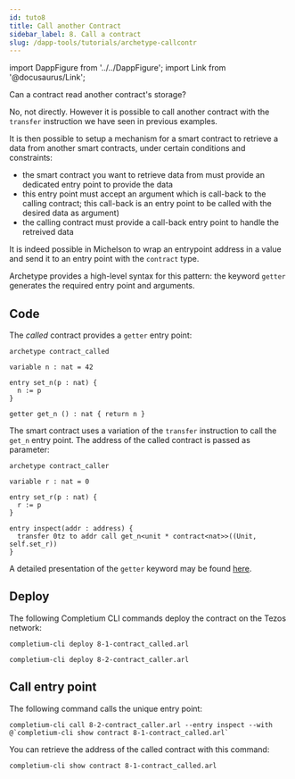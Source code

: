 ```yaml
---
id: tuto8
title: Call another Contract
sidebar_label: 8. Call a contract
slug: /dapp-tools/tutorials/archetype-callcontr
---
```


import DappFigure from '../../DappFigure';
import Link from '@docusaurus/Link';

Can a contract read another contract's storage?

No, not directly. However it is possible to call another contract with the `transfer` instruction we have seen in <Link to='/docs/dapp-tools/tutorials/archetype-datedur'>previous</Link> examples.

It is then possible to setup a mechanism for a smart contract to retrieve a data from another smart contracts, under certain conditions and constraints:
* the smart contract you want to retrieve data from must provide an dedicated entry point to provide the data
* this entry point must accept an argument which is call-back to the calling contract; this call-back is an entry point to be called with the desired data as argument)
* the calling contract must provide a call-back entry point to handle the retreived data

It is indeed possible in Michelson to wrap an entrypoint address in a value and send it to an entry point with the `contract` type.

Archetype provides a high-level syntax for this pattern: the keyword `getter` generates the required entry point and arguments.

## Code

The *called* contract provides a `getter` entry point:

```archetype {9}
archetype contract_called

variable n : nat = 42

entry set_n(p : nat) {
  n := p
}

getter get_n () : nat { return n }

```

The smart contract uses a variation of the `transfer` instruction to call the `get_n` entry point. The address of the called contract is passed as parameter:

```archetype {10}
archetype contract_caller

variable r : nat = 0

entry set_r(p : nat) {
  r := p
}

entry inspect(addr : address) {
  transfer 0tz to addr call get_n<unit * contract<nat>>((Unit, self.set_r))
}
```

A detailed presentation of the `getter` keyword may be found <a href='https://docs.archetype-lang.org/archetype-language/transfers#getter-and-contract' target='_blank'>here</a>.

## Deploy

The following <Link to='/docs/dapp-tools/completium-cli'>Completium CLI</Link> commands deploy the contract on the Tezos network:

```
completium-cli deploy 8-1-contract_called.arl
```

```
completium-cli deploy 8-2-contract_caller.arl
```

## Call entry point

The following command calls the unique entry point:

```
completium-cli call 8-2-contract_caller.arl --entry inspect --with @`completium-cli show contract 8-1-contract_called.arl`
```

You can retrieve the address of the called contract with this command:

```
completium-cli show contract 8-1-contract_called.arl
```
